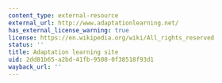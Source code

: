 ```yaml
---
content_type: external-resource
external_url: http://www.adaptationlearning.net/
has_external_license_warning: true
license: https://en.wikipedia.org/wiki/All_rights_reserved
status: ''
title: Adaptation learning site
uid: 2dd81b65-a2bd-41fb-9508-0f38518f93d1
wayback_url: ''
---
```

